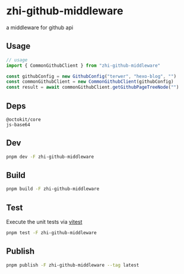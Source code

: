 # zhi-github-middleware

a middleware for github api

## Usage

```js
// usage
import { CommonGithubClient } from "zhi-github-middleware"

const githubConfig = new GithubConfig("terwer", "hexo-blog", "")
const commonGithubClient = new CommonGithubClient(githubConfig)
const result = await commonGithubClient.getGithubPageTreeNode("")
```

## Deps

```
@octokit/core
js-base64
```

## Dev

```bash
pnpm dev -F zhi-github-middleware
```

## Build

```bash
pnpm build -F zhi-github-middleware
```

## Test

Execute the unit tests via [vitest](https://vitest.dev)

```bash
pnpm test -F zhi-github-middleware
```

## Publish

```bash
pnpm publish -F zhi-github-middleware --tag latest
```